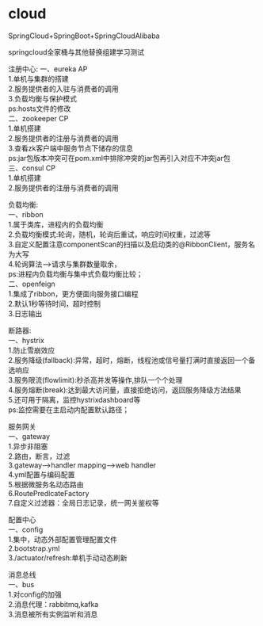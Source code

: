 # cloud
SpringCloud+SpringBoot+SpringCloudAlibaba  
  
  
springcloud全家桶与其他替换组建学习测试  
  
  
注册中心: 
一、eureka  AP  
1.单机与集群的搭建  
2.服务提供者的入驻与消费者的调用  
3.负载均衡与保护模式  
ps:hosts文件的修改  
二、zookeeper  CP  
1.单机搭建  
2.服务提供者的注册与消费者的调用  
3.查看zk客户端中服务节点下储存的信息  
ps:jar包版本冲突可在pom.xml中排除冲突的jar包再引入对应不冲突jar包  
三、consul  CP  
1.单机搭建  
2.服务提供者的注册与消费者的调用  
  
  
负载均衡:  
一、ribbon  
1.属于类库，进程内的负载均衡  
2.负载均衡模式:轮询，随机，轮询后重试，响应时间权重，过滤等  
3.自定义配置注意componentScan的扫描以及启动类的@RibbonClient，服务名为大写  
4.轮询算法-->请求与集群数量取余，  
ps:进程内负载均衡与集中式负载均衡比较；  
二、openfeign  
1.集成了ribbon，更方便面向服务接口编程  
2.默认1秒等待时间，超时控制  
3.日志输出  
  
  
断路器:  
一、hystrix  
1.防止雪崩效应  
2.服务降级(fallback):异常，超时，熔断，线程池或信号量打满时直接返回一个备选响应  
3.服务限流(flowlimit):秒杀高并发等操作,排队一个个处理  
4.服务熔断(break):达到最大访问量，直接拒绝访问，返回服务降级方法结果  
5.还可用于隔离，监控hystrixdashboard等  
ps:监控需要在主启动内配置默认路径；  
  
  
服务网关  
一、gateway  
1.异步非阻塞  
2.路由，断言，过滤  
3.gateway-->handler mapping-->web handler  
4.yml配置与编码配置  
5.根据微服务名动态路由  
6.RoutePredicateFactory  
7.自定义过滤器：全局日志记录，统一网关鉴权等  
  
  
配置中心  
一、config  
1.集中，动态外部配置管理配置文件  
2.bootstrap.yml  
3./actuator/refresh:单机手动动态刷新  
  
  
消息总线  
一、bus  
1.对config的加强  
2.消息代理：rabbitmq,kafka  
3.消息被所有实例监听和消息  